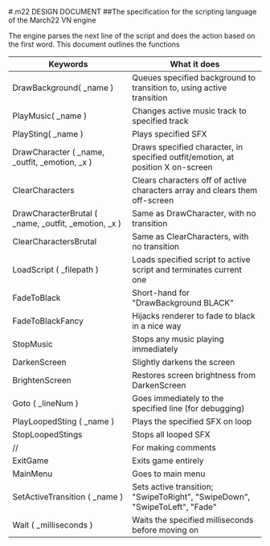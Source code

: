 #.m22 DESIGN DOCUMENT
##The specification for the scripting language of the March22 VN engine

The engine parses the next line of the script and does the action based on the first word. This document outlines the functions

| Keywords                                             | What it does                                                                    |
|------------------------------------------------------|---------------------------------------------------------------------------------|
| DrawBackground( _name )                              | Queues specified background to transition to, using active transition           |
| PlayMusic( _name )                                   | Changes active music track to specified track                                   |
| PlaySting( _name )                                   | Plays specified SFX                                                             |
| DrawCharacter ( _name, _outfit, _emotion, _x )       | Draws specified character, in specified outfit/emotion, at position X on-screen |
| ClearCharacters                                      | Clears characters off of active characters array and clears them off-screen     |
| DrawCharacterBrutal ( _name, _outfit, _emotion, _x ) | Same as DrawCharacter, with no transition                                       |
| ClearCharactersBrutal                                | Same as ClearCharacters, with no transition                                     |
| LoadScript ( _filepath )                             | Loads specified script to active script and terminates current one              |
| FadeToBlack                                          | Short-hand for "DrawBackground BLACK"                                           |
| FadeToBlackFancy                                     | Hijacks renderer to fade to black in a nice way                                 |
| StopMusic                                            | Stops any music playing immediately                                             |
| DarkenScreen                                         | Slightly darkens the screen                                                     |
| BrightenScreen                                       | Restores screen brightness from DarkenScreen                                    |
| Goto ( _lineNum )                                    | Goes immediately to the specified line (for debugging)                          |
| PlayLoopedSting ( _name )                            | Plays the specified SFX on loop                                                 |
| StopLoopedStings                                     | Stops all looped SFX                                                            |
| //                                                   | For making comments                                                             |
| ExitGame                                             | Exits game entirely                                                             |
| MainMenu                                             | Goes to main menu                                                               |
| SetActiveTransition ( _name )                        | Sets active transition; "SwipeToRight", "SwipeDown", "SwipeToLeft", "Fade"      |
| Wait ( _milliseconds )                               | Waits the specified milliseconds before moving on                               |